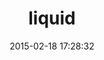 ---
layout: post
title:  "liquid"
repo:   "Shopify/liquid"
date:   2015-02-18 17:28:32
gemurl: http://www.liquidmarkup.org
---